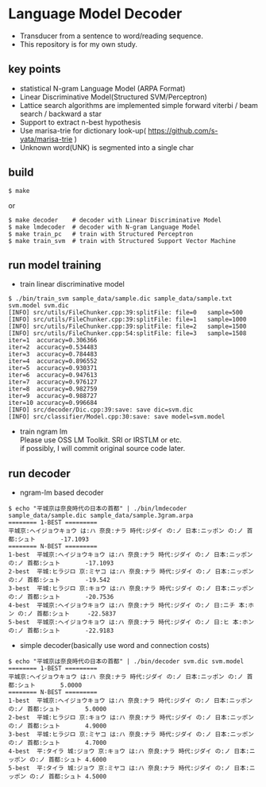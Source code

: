 # Language Model Decoder
- Transducer from a sentence to word/reading sequence.   
- This repository is for my own study.

## key points
- statistical N-gram Language Model (ARPA Format)
- Linear Discriminative Model(Structured SVM/Perceptron)
- Lattice search algorithms are implemented simple forward viterbi / beam search / backward a star
- Support to extract n-best hypothesis
- Use marisa-trie for dictionary look-up( https://github.com/s-yata/marisa-trie )
- Unknown word(UNK) is segmented into a single char

## build
```shall
$ make
```
or
```shell
$ make decoder    # decoder with Linear Discriminative Model 
$ make lmdecoder  # decoder with N-gram Language Model
$ make train_pc   # train with Structured Perceptron
$ make train_svm  # train with Structured Support Vector Machine
```  

## run model training
- train linear discriminative model
```shell
$ ./bin/train_svm sample_data/sample.dic sample_data/sample.txt svm.model svm.dic
[INFO] src/utils/FileChunker.cpp:39:splitFile: file=0   sample=500
[INFO] src/utils/FileChunker.cpp:39:splitFile: file=1   sample=1000
[INFO] src/utils/FileChunker.cpp:39:splitFile: file=2   sample=1500
[INFO] src/utils/FileChunker.cpp:54:splitFile: file=3   sample=1508
iter=1  accuracy=0.306366
iter=2  accuracy=0.534483
iter=3  accuracy=0.784483
iter=4  accuracy=0.896552
iter=5  accuracy=0.930371
iter=6  accuracy=0.947613
iter=7  accuracy=0.976127
iter=8  accuracy=0.982759
iter=9  accuracy=0.988727
iter=10 accuracy=0.996684
[INFO] src/decoder/Dic.cpp:39:save: save dic=svm.dic
[INFO] src/classifier/Model.cpp:30:save: save model=svm.model
```

- train ngram lm    
Please use OSS LM Toolkit. SRI or IRSTLM or etc.    
if possibly, I will commit original source code later.

## run decoder
- ngram-lm based decoder
```shell
$ echo "平城京は奈良時代の日本の首都" | ./bin/lmdecoder sample_data/sample.dic sample_data/sample.3gram.arpa 
======== 1-BEST =========
平城京:ヘイジョウキョウ は:ハ 奈良:ナラ 時代:ジダイ の:ノ 日本:ニッポン の:ノ 首都:シュト       -17.1093
======== N-BEST =========
1-best  平城京:ヘイジョウキョウ は:ハ 奈良:ナラ 時代:ジダイ の:ノ 日本:ニッポン の:ノ 首都:シュト       -17.1093
2-best  平城:ヒラジロ 京:ミヤコ は:ハ 奈良:ナラ 時代:ジダイ の:ノ 日本:ニッポン の:ノ 首都:シュト       -19.542
3-best  平城:ヒラジロ 京:キョウ は:ハ 奈良:ナラ 時代:ジダイ の:ノ 日本:ニッポン の:ノ 首都:シュト       -20.7536
4-best  平城京:ヘイジョウキョウ は:ハ 奈良:ナラ 時代:ジダイ の:ノ 日:ニチ 本:ホン の:ノ 首都:シュト     -22.5837
5-best  平城京:ヘイジョウキョウ は:ハ 奈良:ナラ 時代:ジダイ の:ノ 日:ヒ 本:ホン の:ノ 首都:シュト       -22.9183
```

- simple decoder(basically use word and connection costs)
```shell
$ echo "平城京は奈良時代の日本の首都" | ./bin/decoder svm.dic svm.model 
======== 1-BEST =========
平城京:ヘイジョウキョウ は:ハ 奈良:ナラ 時代:ジダイ の:ノ 日本:ニッポン の:ノ 首都:シュト       5.0000
======== N-BEST =========
1-best  平城京:ヘイジョウキョウ は:ハ 奈良:ナラ 時代:ジダイ の:ノ 日本:ニッポン の:ノ 首都:シュト       5.0000
2-best  平城:ヒラジロ 京:キョウ は:ハ 奈良:ナラ 時代:ジダイ の:ノ 日本:ニッポン の:ノ 首都:シュト       4.9000
3-best  平城:ヒラジロ 京:ミヤコ は:ハ 奈良:ナラ 時代:ジダイ の:ノ 日本:ニッポン の:ノ 首都:シュト       4.7000
4-best  平:タイラ 城:ジョウ 京:キョウ は:ハ 奈良:ナラ 時代:ジダイ の:ノ 日本:ニッポン の:ノ 首都:シュト 4.6000
5-best  平:タイラ 城:ジョウ 京:ミヤコ は:ハ 奈良:ナラ 時代:ジダイ の:ノ 日本:ニッポン の:ノ 首都:シュト 4.5000

```
